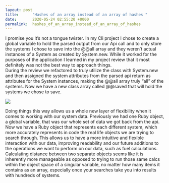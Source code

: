 ```yaml
---
layout: post
title:      "Hashes of an array instead of an array of hashes "
date:       2020-05-24 02:55:20 +0000
permalink:  hashes_of_an_array_instead_of_an_array_of_hashes
---
```



I promise you it’s not a tongue twister. In my Cli project I chose to create a global variable to hold the parsed output from our Api call and to only store the systems I chose to save into the @@all array and they weren’t actual instances of a System as created by System.new.  While it worked for the purposes of the application I learned in my project review that it most definitely was not the best way to approach things.  
During the review we refactored to truly utilize the class with System.new and then assigned the system attributes from the parsed api return as attributes for the System instances, making the @@all array truly “all” of the systems. Now we have a new class array called @@saved that will hold the systems we chose to save.

![](https://i.imgur.com/NugXjoO.png)

Doing things this way allows us a whole new layer of flexibility when it comes to working with our system data.  Previously we had one Ruby object, a global variable, that was our whole set of data we got back from the api. Now we have a Ruby object that represents each different system, which more accurately represents in code the real life objects we are trying to search through. This allows us to have a more intuitive and flexible interaction with our data, improving readability and our future additions to the operations we want to perform on our data, such as fuel calculations.  Calculating distance between two separate objects seems like it is inherently more manageable as opposed to trying to run those same calcs within the object space of a singular variable, no matter how many items it contains as an array, especially once your searches take you into results with hundreds of systems.
